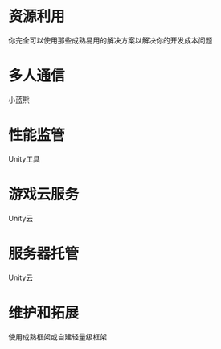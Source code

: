 # 资源利用
你完全可以使用那些成熟易用的解决方案以解决你的开发成本问题

# 多人通信
小蓝熊

# 性能监管
Unity工具

# 游戏云服务
Unity云

# 服务器托管
Unity云

# 维护和拓展
使用成熟框架或自建轻量级框架